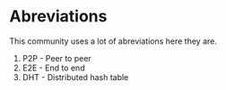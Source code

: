 # Abreviations
This community uses a lot of abreviations here they are.
1. P2P - Peer to peer
2. E2E - End to end
3. DHT - Distributed hash table
